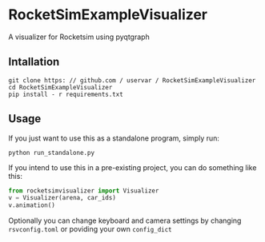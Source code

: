 # RocketSimExampleVisualizer

A visualizer for Rocketsim using pyqtgraph

## Intallation

```
git clone https: // github.com / uservar / RocketSimExampleVisualizer
cd RocketSimExampleVisualizer
pip install - r requirements.txt
```

## Usage

If you just want to use this as a standalone program, simply run:
```
python run_standalone.py
```

If you intend to use this in a pre-existing project, you can do something like this:

```python
from rocketsimvisualizer import Visualizer
v = Visualizer(arena, car_ids)
v.animation()
```

Optionally you can change keyboard and camera settings by changing `rsvconfig.toml` or poviding your own `config_dict`
